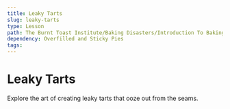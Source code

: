 ```yaml
---
title: Leaky Tarts
slug: leaky-tarts
type: Lesson
path: The Burnt Toast Institute/Baking Disasters/Introduction To Baking Disasters/Pies And Tarts/Leaky Tarts
dependency: Overfilled and Sticky Pies
tags:
---
```


# Leaky Tarts

Explore the art of creating leaky tarts that ooze out from the seams.
